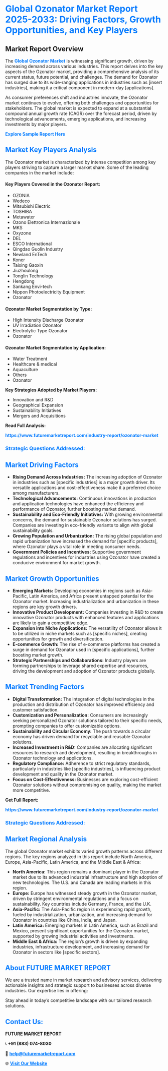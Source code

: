 <h1 style="color: #007BFF;">Global Ozonator Market Report 2025-2033: Driving Factors, Growth Opportunities, and Key Players</h1>

<section id="overview">
<h2>Market Report Overview</h2>
<p>The <a href="https://www.futuremarketreport.com/industry-report/ozonator-market" style="color: #007BFF; text-decoration: none;"><strong>Global Ozonator Market</strong></a> is witnessing significant growth, driven by increasing demand across various industries. This report delves into the key aspects of the Ozonator market, providing a comprehensive analysis of its current status, future potential, and challenges. The demand for Ozonator has surged due to its wide-ranging applications in industries such as [insert industries], making it a critical component in modern-day [applications].</p>
<p>As consumer preferences shift and industries innovate, the Ozonator market continues to evolve, offering both challenges and opportunities for stakeholders. The global market is expected to expand at a substantial compound annual growth rate (CAGR) over the forecast period, driven by technological advancements, emerging applications, and increasing investments by major players.</p>
</section>

<section id="overview">
<p><a href="https://www.futuremarketreport.com/request-sample/reportId=99764" style="color: #007BFF; text-decoration: none;"><strong>Explore Sample Report Here</strong></a></p>
</section>

<section id="key-players">
<h2 style="color: #007BFF;">Market Key Players Analysis</h2>
<p>The Ozonator market is characterized by intense competition among key players striving to capture a larger market share. Some of the leading companies in the market include:</p>
<h4>Key Players Covered in the Ozonator Report:</h4>
<ul><li>OZONIA</li><li>Wedeco</li><li>Mitsubishi Electric</li><li>TOSHIBA</li><li>Metawater</li><li>Ozono Elettronica Internazionale</li><li>MKS</li><li>Oxyzone</li><li>DEL</li><li>ESCO International</li><li>Qingdao Guolin Industry</li><li>Newland EnTech</li><li>Koner</li><li>Taixing Gaoxin</li><li>Jiuzhoulong</li><li>Tonglin Technology</li><li>Hengdong</li><li>Sankang Envi-tech</li><li>Nippon Photoelectricity Equipment</li><li>Ozonator</li></ul>
<h4>Ozonator Market Segmentation by Type:</h4>
<ul><li>High Intensity Discharge Ozonator</li><li>UV Irradiation Ozonator</li><li>Electrolytic Type Ozonator</li><li>Ozonator</li></ul>

<h4>Ozonator Market Segmentation by Application:</h4>
<ul><li>Water Treatment</li><li>Healthcare &amp; medical</li><li>Aquaculture</li><li>Others</li><li>Ozonator</li></ul>
<p><strong>Key Strategies Adopted by Market Players:</strong></p>
<ul>
<li>Innovation and R&D</li>
<li>Geographical Expansion</li>
<li>Sustainability Initiatives</li>
<li>Mergers and Acquisitions</li>
</ul>
</section>

<section>
<p><strong>Read Full Analysis: </strong></p><a href="https://www.futuremarketreport.com/industry-report/ozonator-market" style="color: #007BFF; text-decoration: none;"><strong>https://www.futuremarketreport.com/industry-report/ozonator-market</strong></a>
<h3 style="color: #007BFF;">Strategic Questions Addressed:</h3>
</section>

<section id="driving-factors">
<h2 style="color: #007BFF;">Market Driving Factors</h2>
<ul>
<li><strong>Rising Demand Across Industries:</strong> The increasing adoption of Ozonator in industries such as [specific industries] is a major growth driver. Its versatile applications and cost-effectiveness make it a preferred choice among manufacturers.</li>
<li><strong>Technological Advancements:</strong> Continuous innovations in production and application technologies have enhanced the efficiency and performance of Ozonator, further boosting market demand.</li>
<li><strong>Sustainability and Eco-Friendly Initiatives:</strong> With growing environmental concerns, the demand for sustainable Ozonator solutions has surged. Companies are investing in eco-friendly variants to align with global sustainability goals.</li>
<li><strong>Growing Population and Urbanization:</strong> The rising global population and rapid urbanization have increased the demand for [specific products], where Ozonator plays a vital role in meeting consumer needs.</li>
<li><strong>Government Policies and Incentives:</strong> Supportive government regulations and incentives for industries using Ozonator have created a conducive environment for market growth.</li>
</ul>
</section>

<section id="growth-opportunities">
<h2 style="color: #007BFF;">Market Growth Opportunities</h2>
<ul>
<li><strong>Emerging Markets:</strong> Developing economies in regions such as Asia-Pacific, Latin America, and Africa present untapped potential for the Ozonator market. Increasing industrialization and urbanization in these regions are key growth drivers.</li>
<li><strong>Innovative Product Development:</strong> Companies investing in R&D to create innovative Ozonator products with enhanced features and applications are likely to gain a competitive edge.</li>
<li><strong>Expansion into Niche Applications:</strong> The versatility of Ozonator allows it to be utilized in niche markets such as [specific niches], creating opportunities for growth and diversification.</li>
<li><strong>E-commerce Growth:</strong> The rise of e-commerce platforms has created a surge in demand for Ozonator used in [specific applications], further boosting market growth.</li>
<li><strong>Strategic Partnerships and Collaborations:</strong> Industry players are forming partnerships to leverage shared expertise and resources, driving the development and adoption of Ozonator products globally.</li>
</ul>
</section>

<section id="trending-factors">
<h2 style="color: #007BFF;">Market Trending Factors</h2>
<ul>
<li><strong>Digital Transformation:</strong> The integration of digital technologies in the production and distribution of Ozonator has improved efficiency and customer satisfaction.</li>
<li><strong>Customization and Personalization:</strong> Consumers are increasingly seeking personalized Ozonator solutions tailored to their specific needs, prompting companies to offer customizable options.</li>
<li><strong>Sustainability and Circular Economy:</strong> The push towards a circular economy has driven demand for recyclable and reusable Ozonator solutions.</li>
<li><strong>Increased Investment in R&D:</strong> Companies are allocating significant resources to research and development, resulting in breakthroughs in Ozonator technology and applications.</li>
<li><strong>Regulatory Compliance:</strong> Adherence to strict regulatory standards, particularly in industries like [specific industries], is influencing product development and quality in the Ozonator market.</li>
<li><strong>Focus on Cost-Effectiveness:</strong> Businesses are exploring cost-efficient Ozonator solutions without compromising on quality, making the market more competitive.</li>
</ul>
</section>

<section>
<p><strong>Get Full Report: </strong></p><a href="https://www.futuremarketreport.com/industry-report/ozonator-market" style="color: #007BFF; text-decoration: none;"><strong>https://www.futuremarketreport.com/industry-report/ozonator-market</strong></a>
<h3 style="color: #007BFF;">Strategic Questions Addressed:</h3>
</section>


<section id="regional-analysis">
<h2 style="color: #007BFF;">Market Regional Analysis</h2>
<p>The global Ozonator market exhibits varied growth patterns across different regions. The key regions analyzed in this report include North America, Europe, Asia-Pacific, Latin America, and the Middle East & Africa:</p>
<ul>
<li><strong>North America:</strong> This region remains a dominant player in the Ozonator market due to its advanced industrial infrastructure and high adoption of new technologies. The U.S. and Canada are leading markets in this region.</li>
<li><strong>Europe:</strong> Europe has witnessed steady growth in the Ozonator market, driven by stringent environmental regulations and a focus on sustainability. Key countries include Germany, France, and the U.K.</li>
<li><strong>Asia-Pacific:</strong> The Asia-Pacific region is experiencing rapid growth, fueled by industrialization, urbanization, and increasing demand for Ozonator in countries like China, India, and Japan.</li>
<li><strong>Latin America:</strong> Emerging markets in Latin America, such as Brazil and Mexico, present significant opportunities for the Ozonator market, supported by growing industrial activities and investments.</li>
<li><strong>Middle East & Africa:</strong> The region’s growth is driven by expanding industries, infrastructure development, and increasing demand for Ozonator in sectors like [specific sectors].</li>
</ul>
</section>

<footer>
<h2 style="color: #007BFF;">About FUTURE MARKET REPORT</h2>
<p>We are a trusted name in market research and advisory services, delivering actionable insights and strategic support to businesses across diverse industries. Our expertise lies in offering:</p>

<p>Stay ahead in today’s competitive landscape with our tailored research solutions.</p>

<h2 style="color: #007BFF;">Contact Us:</h2>
<p><strong>FUTURE MARKET REPORT</strong></p>
<p>📞 <strong>+91 (883) 074-8030</strong></p>
<p>📧 <strong><a href="mailto:help@futuremarketreport.com" style="color: #007BFF;">help@futuremarketreport.com</a></strong></p>
<p>🌐 <strong><a href="https://www.futuremarketreport.com/" style="color: #007BFF;">Visit Our Website</a></strong></p>
</footer>
